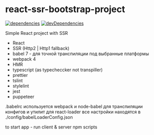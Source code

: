# react-ssr-bootstrap-project

[![dependencies](https://david-dm.org/budarin/react-ssr-bootstrap-project.svg)](https://david-dm.org/budarin/react-ssr-bootstrap-project) [![devDependencies](https://david-dm.org/budarin/react-ssr-bootstrap-project/dev-status.svg)](https://david-dm.org/budarin/react-ssr-bootstrap-project?type=dev)

Simple React project with SSR

-   React
-   SSR (Http2 | Http1 fallback)
-   babel 7 - для точной транспиляции под выбранные платформы
-   webpack 4
-   HMR
-   typescript (as typecheccker not transpiller)
-   prettier
-   tslint
-   stylelint
-   jest
-   puppeteer

.babelrc используется webpack и node-babel для транспиляции конфигов и утилит
для react-loader все настройки находятся в ./config/babelLoaderConfig.json

to start app - run client & server npm scripts
